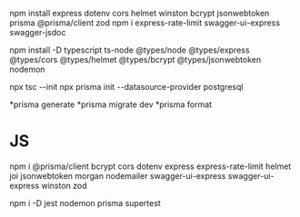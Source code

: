 npm install express dotenv cors helmet winston bcrypt jsonwebtoken prisma @prisma/client zod
npm i express-rate-limit swagger-ui-express swagger-jsdoc

npm install -D typescript ts-node @types/node @types/express @types/cors @types/helmet @types/bcrypt @types/jsonwebtoken nodemon

npx tsc --init
npx prisma init --datasource-provider postgresql

*prisma generate
*prisma migrate dev
*prisma format


JS
===
npm i @prisma/client bcrypt cors dotenv express express-rate-limit helmet joi jsonwebtoken morgan nodemailer swagger-ui-express swagger-ui-express winston zod

npm i -D jest nodemon prisma supertest